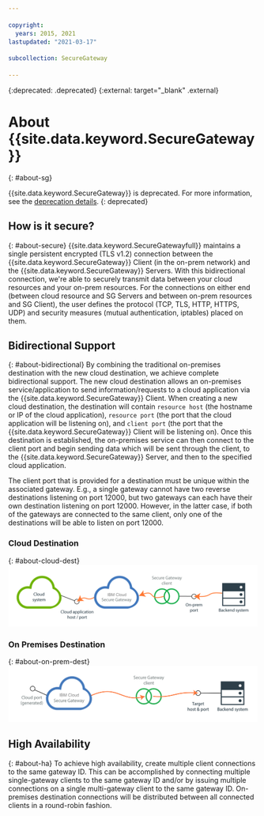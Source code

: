 ```yaml
---

copyright:
  years: 2015, 2021
lastupdated: "2021-03-17"

subcollection: SecureGateway

---
```

{:deprecated: .deprecated}
{:external: target="_blank" .external}

# About {{site.data.keyword.SecureGateway}}
{: #about-sg}

{{site.data.keyword.SecureGateway}} is deprecated. For more information, see the [deprecation details](/docs/SecureGateway?topic=SecureGateway-dep-overview).
{: deprecated}

## How is it secure?
{: #about-secure}
{{site.data.keyword.SecureGatewayfull}} maintains a single persistent encrypted (TLS v1.2) connection between the {{site.data.keyword.SecureGateway}} Client (in the on-prem network) and the {{site.data.keyword.SecureGateway}} Servers.  With this bidirectional connection, we're able to securely transmit data between your cloud resources and your on-prem resources.  For the connections on either end (between cloud resource and SG Servers and between on-prem resources and SG Client), the user defines the protocol (TCP, TLS, HTTP, HTTPS, UDP) and security measures (mutual authentication, iptables) placed on them.  

## Bidirectional Support
{: #about-bidirectional}
By combining the traditional on-premises destination with the new cloud destination, we achieve complete bidirectional support.  The new cloud destination allows an on-premises service/application to send information/requests to a cloud application via the {{site.data.keyword.SecureGateway}} Client.  When creating a new cloud destination, the destination will contain `resource host` (the hostname or IP of the cloud application), `resource port` (the port that the cloud application will be listening on), and `client port` (the port that the {{site.data.keyword.SecureGateway}} Client will be listening on).  Once this destination is established, the on-premises service can then connect to the client port and begin sending data which will be sent through the client, to the {{site.data.keyword.SecureGateway}} Server, and then to the specified cloud application.

The client port that is provided for a destination must be unique within the associated gateway.  E.g., a single gateway cannot have two reverse destinations listening on port 12000, but two gateways can each have their own destination listening on port 12000.  However, in the latter case, if both of the gateways are connected to the same client, only one of the destinations will be able to listen on port 12000.

### Cloud Destination
{: #about-cloud-dest}
![Cloud Destination](./images/reverseDestination.png?raw=true "Cloud Destination")

### On Premises Destination
{: #about-on-prem-dest}
![On Premises destination](./images/onPremDestination.png?raw=true "On Premises Destination")

## High Availability
{: #about-ha}
To achieve high availability, create multiple client connections to the same gateway ID.  This can be accomplished by connecting multiple single-gateway clients to the same gateway ID and/or by issuing multiple connections on a single multi-gateway client to the same gateway ID. On-premises destination connections will be distributed between all connected clients in a round-robin fashion.
